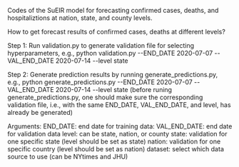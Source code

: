 
Codes of the SuEIR model for forecasting confirmed cases, deaths, and hospitaliztions at nation, state, and county levels.

How to get forecast results of confirmed cases, deaths at different levels?

Step 1: Run validation.py to generate validation file for selecting hyperparameters, e.g.,
python validation.py --END_DATE 2020-07-07 --VAL_END_DATE 2020-07-14  --level state

Step 2: Generate prediction results by running generate_predictions.py, e.g.,
python generate_predictions.py --END_DATE 2020-07-07 --VAL_END_DATE 2020-07-14 --level state
(before runing generate_predictions.py, one should make sure the corresponding validation file, i.e., with the same END_DATE, VAL_END_DATE, and level, has already be generated)


Arguments:
END_DATE: end date for training data:
VAL_END_DATE: end date for validation data
level: can be state, nation, or county
state: validation for one specific state (level should be set as state)
nation: validation for one specific country (level should be set as nation)
dataset: select which data source to use (can be NYtimes and JHU)

